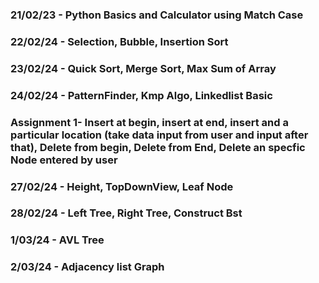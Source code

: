 ### 21/02/23 - Python Basics and Calculator using Match Case
### 22/02/24 - Selection, Bubble, Insertion Sort
### 23/02/24 - Quick Sort, Merge Sort, Max Sum of Array
### 24/02/24 - PatternFinder, Kmp Algo, Linkedlist Basic 
### Assignment 1- Insert at begin, insert at end, insert and a particular location (take data input from user and input after that), Delete from begin, Delete from End, Delete an specfic Node entered by user
### 27/02/24 - Height, TopDownView, Leaf Node
### 28/02/24 - Left Tree, Right Tree, Construct Bst
### 1/03/24 - AVL Tree
### 2/03/24 - Adjacency list Graph
